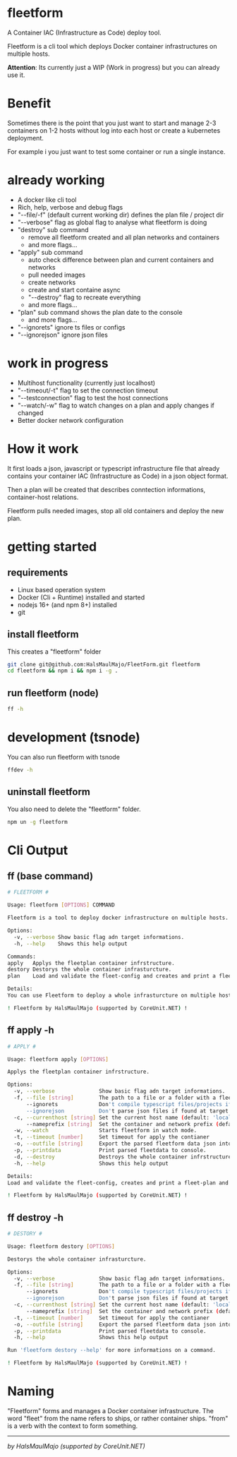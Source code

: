# fleetform

A Container IAC (Infrastructure as Code) deploy tool.

Fleetform is a cli tool which deploys Docker container infrastructures on multiple hosts.  

**Attention**: Its currently just a WIP (Work in progress) but you can already use it. 

# Benefit

Sometimes there is the point that you just want to start and manage 2-3 containers on 1-2 hosts without log into each host or create a kubernetes deployment.

For example i you just want to test some container or run a single instance.

# already working
 - A docker like cli tool
 - Rich, help, verbose and debug flags
 - "--file/-f" (default current working dir) defines the plan file / project dir
 - "--verbose" flag as global flag to analyse what fleetform is doing 
 - "destroy" sub command
    - remove all fleetform created and all plan networks and containers
    - and more flags...
 - "apply" sub command
    - auto check difference between plan and current containers and networks
    - pull needed images
    - create networks
    - create and start containe async
    - "--destroy" flag to recreate everything
    - and more flags...
 - "plan" sub command shows the plan date to the console
    - and more flags...
 - "--ignorets" ignore ts files or configs
 - "--ignorejson" ignore json files

# work in progress
 - Multihost functionality (currently just localhost)
 - "--timeout/-t" flag to set the connection timeout
 - "--testconnection" flag to test the host connections
 - "--watch/-w" flag to watch changes on a plan and apply changes if changed
 - Better docker network configuration

# How it work

It first loads a json, javascript or typescript infrastructure file that already contains your container IAC (Infrastructure as Code) in a json object format.  

Then a plan will be created that describes conntection informations, container-host relations.

Fleetform pulls needed images, stop all old containers and deploy the new plan.

# getting started

## requirements
 - Linux based operation system
 - Docker (Cli + Runtime) installed and started
 - nodejs 16+ (and npm 8+) installed
 - git

## install fleetform
This creates a "fleetform" folder
```sh
git clone git@github.com:HalsMaulMajo/FleetForm.git fleetform
cd fleetform && npm i && npm i -g .
```

## run fleetform (node)
```sh
ff -h
```

# development (tsnode)
You can also run fleetform with tsnode
```sh
ffdev -h
```

## uninstall fleetform
You also need to delete the "fleetform" folder.
```sh
npm un -g fleetform
```

# Cli Output

## ff (base command)
```sh
# FLEETFORM #

Usage: fleetform [OPTIONS] COMMAND

Fleetform is a tool to deploy docker infrastructure on multiple hosts.

Options:
  -v, --verbose Show basic flag adn target informations.
  -h, --help    Shows this help output

Commands:
apply   Applys the fleetplan container infrstructure.
destory Destorys the whole container infrasturcture.
plan    Load and validate the fleet-config and creates and print a fleet-plan.

Details:
You can use Fleetform to deploy a whole infrasturcture on multiple host/servers with one command.

! Fleetform by HalsMaulMajo (supported by CoreUnit.NET) !
```

## ff apply -h
```sh
# APPLY #

Usage: fleetform apply [OPTIONS]

Applys the fleetplan container infrstructure.

Options:
  -v, --verbose              Show basic flag adn target informations.
  -f, --file [string]        The path to a file or a folder with a fleet.json, js or ts file!
      --ignorets             Don't compile typescript files/projects if found at target file/folder.
      --ignorejson           Don't parse json files if found at target file.
  -c, --currenthost [string] Set the current host name (default: 'local').
      --nameprefix [string]  Set the container and network prefix (default: 'ff-').
  -w, --watch                Starts fleetform in watch mode.
  -t, --timeout [number]     Set timeout for apply the contianer
  -o, --outfile [string]     Export the parsed fleetform data json into a file.
  -p, --printdata            Print parsed fleetdata to console.
  -d, --destroy              Destroys the whole container infrstructure before creating it.
  -h, --help                 Shows this help output

Details:
Load and validate the fleet-config, creates and print a fleet-plan and test the defined host connections.

! Fleetform by HalsMaulMajo (supported by CoreUnit.NET) !
```

## ff destroy -h
```sh
# DESTORY #

Usage: fleetform destory [OPTIONS]

Destorys the whole container infrasturcture.

Options:
  -v, --verbose              Show basic flag adn target informations.
  -f, --file [string]        The path to a file or a folder with a fleet.json, js or ts file!
      --ignorets             Don't compile typescript files/projects if found at target file/folder.
      --ignorejson           Don't parse json files if found at target file.
  -c, --currenthost [string] Set the current host name (default: 'local').
      --nameprefix [string]  Set the container and network prefix (default: 'ff-').
  -t, --timeout [number]     Set timeout for apply the contianer
  -o, --outfile [string]     Export the parsed fleetform data json into a file.
  -p, --printdata            Print parsed fleetdata to console.
  -h, --help                 Shows this help output

Run 'fleetform destory --help' for more informations on a command.

! Fleetform by HalsMaulMajo (supported by CoreUnit.NET) !
```

# Naming

"Fleetform" forms and manages a Docker container infrastructure.
The word "fleet" from the name refers to ships, or rather container ships.
"from" is a verb with the context to form something.

---

*by HalsMaulMajo (supported by CoreUnit.NET)*




